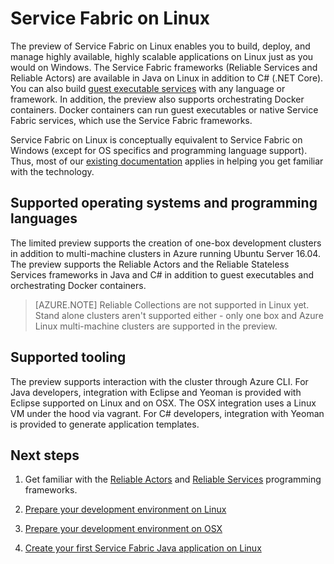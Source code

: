 <properties
   pageTitle="Azure Service Fabric on Linux | Azure"
   description="Service Fabric clusters support Linux and Java, which means you'll be able to deploy and host Service Fabric applications written in Java and C# on Linux."
   services="service-fabric"
   documentationCenter=".net"
   authors="mani-ramaswamy"
   manager="timlt"
   editor=""/>

<tags
   ms.service="service-fabric"
   ms.devlang="Java"
   ms.topic="article"
   ms.tgt_pltfrm="NA"
   ms.workload="NA"
   ms.date="09/26/2016"
   ms.author="SubramaR"/>

# Service Fabric on Linux

The preview of Service Fabric on Linux enables you to build, deploy, and manage highly available, highly scalable applications on Linux just as you would on Windows. The Service Fabric frameworks (Reliable Services and Reliable Actors) are available in Java on Linux in addition to C# (.NET Core).  You can also build [guest executable services](/documentation/articles/service-fabric-deploy-existing-app/) with any language or framework. In addition, the preview also supports orchestrating Docker containers. Docker containers can run guest executables or native Service Fabric services, which use the Service Fabric frameworks.

Service Fabric on Linux is conceptually equivalent to Service Fabric on Windows (except for OS specifics and programming language support). Thus, most of our [existing documentation](/documentation/services/service-fabric/) applies in helping you get familiar with the technology.

## Supported operating systems and programming languages

The limited preview supports the creation of one-box development clusters in addition to multi-machine clusters in Azure running Ubuntu Server 16.04. The preview supports the Reliable Actors and the Reliable Stateless Services frameworks in Java and C# in addition to guest executables and orchestrating Docker containers.  

>[AZURE.NOTE] Reliable Collections are not supported in Linux yet. Stand alone clusters aren't supported either - only one box and Azure Linux multi-machine clusters are supported in the preview.

## Supported tooling

The preview supports interaction with the cluster through Azure CLI. For Java developers, integration with Eclipse and Yeoman is provided with Eclipse supported on Linux and on OSX. The OSX integration uses a Linux VM under the hood via vagrant. For C# developers, integration with Yeoman is provided to generate application templates.

## Next steps


1. Get familiar with the [Reliable Actors](/documentation/articles/service-fabric-reliable-actors-introduction/) and [Reliable Services](/documentation/articles/service-fabric-reliable-services-introduction/) programming frameworks.

2. [Prepare your development environment on Linux](/documentation/articles/service-fabric-get-started-linux/)

3. [Prepare your development environment on OSX](/documentation/articles/service-fabric-get-started-mac/)

4. [Create your first Service Fabric Java application on Linux](/documentation/articles/service-fabric-create-your-first-linux-application-with-java/)
